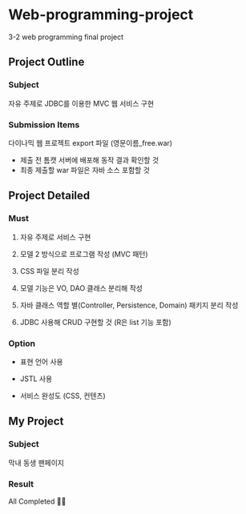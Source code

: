 # Web-programming-project
3-2 web programming final project

## Project Outline
### Subject
자유 주제로 JDBC를 이용한 MVC 웹 서비스 구현
### Submission Items
다이나믹 웹 프로젝트 export 파일 (영문이름_free.war)
- 제출 전 톰캣 서버에 배포해 동작 결과 확인할 것
- 최종 제출할 war 파일은 자바 소스 포함할 것

## Project Detailed
### Must
1. 자유 주제로 서비스 구현

2. 모델 2 방식으로 프로그램 작성 (MVC 패턴)

3. CSS 파일 분리 작성

4. 모델 기능은 VO, DAO 클래스 분리해 작성

5. 자바 클래스 역할 별(Controller, Persistence, Domain) 패키지 분리 작성

6. JDBC 사용해 CRUD 구현할 것 (R은 list 기능 포함)

### Option
- 표현 언어 사용

- JSTL 사용

- 서비스 완성도 (CSS, 컨텐츠)

## My Project
### Subject
막내 동생 팬페이지
### Result
All Completed 👑👑
